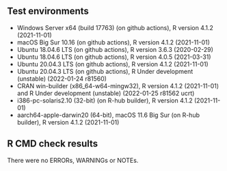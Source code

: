 ## Test environments

* Windows Server x64 (build 17763) (on github actions), R version 4.1.2 (2021-11-01)
* macOS Big Sur 10.16 (on github actions), R version 4.1.2 (2021-11-01)
* Ubuntu 18.04.6 LTS (on github actions), R version 3.6.3 (2020-02-29)
* Ubuntu 18.04.6 LTS (on github actions), R version 4.0.5 (2021-03-31)
* Ubuntu 20.04.3 LTS (on github actions), R version 4.1.2 (2021-11-01)
* Ubuntu 20.04.3 LTS (on github actions), R Under development (unstable) (2022-01-24 r81560)
* CRAN win-builder (x86_64-w64-mingw32), R version 4.1.2 (2021-11-01) and R Under development (unstable) (2022-01-25 r81562 ucrt)
* i386-pc-solaris2.10 (32-bit) (on R-hub builder), R version 4.1.2 (2021-11-01)
* aarch64-apple-darwin20 (64-bit), macOS 11.6 Big Sur (on R-hub builder), R version 4.1.2 (2021-11-01)

## R CMD check results
There were no ERRORs, WARNINGs or NOTEs.
